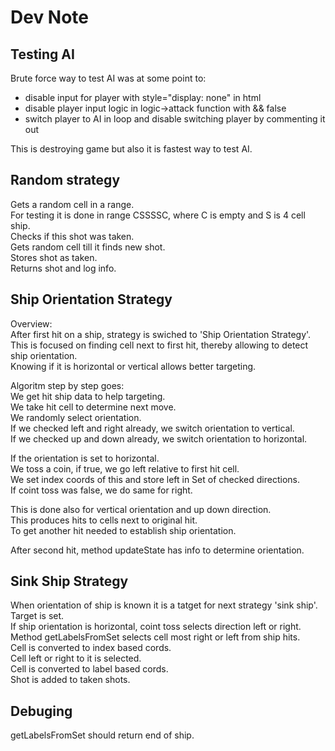 # Dev Note

## Testing AI

Brute force way to test AI was at some point to:

- disable input for player with style="display: none" in html
- disable player input logic in logic->attack function with && false
- switch player to AI in loop and disable switching player by commenting it out

This is destroying game but also it is fastest way to test AI.

## Random strategy

Gets a random cell in a range.  
For testing it is done in range CSSSSC, where C is empty and S is 4 cell ship.  
Checks if this shot was taken.  
Gets random cell till it finds new shot.  
Stores shot as taken.  
Returns shot and log info.

## Ship Orientation Strategy

Overview:  
After first hit on a ship, strategy is swiched to 'Ship Orientation Strategy'.  
This is focused on finding cell next to first hit, thereby allowing to detect ship orientation.  
Knowing if it is horizontal or vertical allows better targeting.

Algoritm step by step goes:  
We get hit ship data to help targeting.  
We take hit cell to determine next move.  
We randomly select orientation.  
If we checked left and right already, we switch orientation to vertical.  
If we checked up and down already, we switch orientation to horizontal.

If the orientation is set to horizontal.  
We toss a coin, if true, we go left relative to first hit cell.  
We set index coords of this and store left in Set of checked directions.  
If coint toss was false, we do same for right.

This is done also for vertical orientation and up down direction.  
This produces hits to cells next to original hit.  
To get another hit needed to establish ship orientation.

After second hit, method updateState has info to determine orientation.

## Sink Ship Strategy

When orientation of ship is known it is a tatget for next strategy 'sink ship'.  
Target is set.  
If ship orientation is horizontal, coint toss selects direction left or right.  
Method getLabelsFromSet selects cell most right or left from ship hits.  
Cell is converted to index based cords.  
Cell left or right to it is selected.  
Cell is converted to label based cords.  
Shot is added to taken shots.

## Debuging

getLabelsFromSet should return end of ship.
